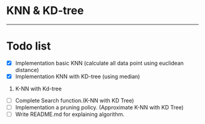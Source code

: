 # KNN & KD-tree

---

# Todo list
- [X] Implementation basic KNN (calculate all data point using euclidean distance)
- [X] Implementation KNN with KD-tree (using median)

1. K-NN with Kd-tree
- [ ] Complete Search function.(K-NN with KD Tree)
- [ ] Implementation a pruning policy. (Approximate K-NN with KD Tree)
- [ ] Write README.md for explaining algorithm.
